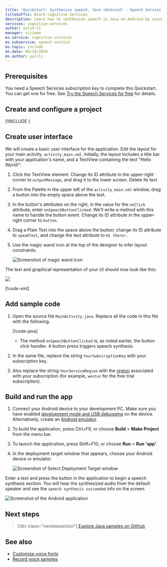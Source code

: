 ```yaml
---
title: 'Quickstart: Synthesize speech, Java (Android) - Speech Service'
titleSuffix: Azure Cognitive Services
description: Learn how to synthesize speech in Java on Android by using the Speech SDK
services: cognitive-services
author: yulin-li
manager: nitinme
ms.service: cognitive-services
ms.subservice: speech-service
ms.topic: include
ms.date: 09/19/2019
ms.author: yulili
---
```


## Prerequisites

You need a Speech Services subscription key to complete this Quickstart. You can get one for free. See [Try the Speech Services for free](~/articles/cognitive-services/Speech-Service/get-started.md) for details.

## Create and configure a project

[!INCLUDE [](~/articles/cognitive-services/Speech-Service/includes/cognitive-services-speech-service-quickstart-java-android-create-proj.md)]

## Create user interface

We will create a basic user interface for the application. Edit the layout for your main activity, `activity_main.xml`. Initially, the layout includes a title bar with your application's name, and a TextView containing the text "Hello World!".

1. Click the TextView element. Change its ID attribute in the upper-right corner to `outputMessage`, and drag it to the lower screen. Delete its text.

1. From the Palette in the upper left of the `activity_main.xml` window, drag a button into the empty space above the text.

1. In the button's attributes on the right, in the value for the `onClick` attribute, enter `onSpeechButtonClicked`. We'll write a method with this name to handle the button event.  Change its ID attribute in the upper-right corner to `button`.

1. Drag a Plain Text into the space above the button; change its ID attribute to `speakText`, and change the text attribute to `Hi there!`.

1. Use the magic wand icon at the top of the designer to infer layout constraints.


    ![Screenshot of magic wand icon](~/articles/cognitive-services/Speech-Service/media/sdk/qs-java-android-10-infer-layout-constraints.png)

The text and graphical representation of your UI should now look like this:

![](~/articles/cognitive-services/Speech-Service/media/sdk/qs-java-android-11-2-tts-gui.png)

[!code-xml[](~/samples-cognitive-services-speech-sdk/quickstart/text-to-speech/java-android/app/src/main/res/layout/activity_main.xml)]

## Add sample code

1. Open the source file `MainActivity.java`. Replace all the code in this file with the following.

   [!code-java[](~/samples-cognitive-services-speech-sdk/quickstart/text-to-speech/java-android/app/src/main/java/com/microsoft/cognitiveservices/speech/samples/quickstart/MainActivity.java#code)]

   * The method `onSpeechButtonClicked` is, as noted earlier, the button click handler. A button press triggers speech synthesis.

1. In the same file, replace the string `YourSubscriptionKey` with your subscription key.

1. Also replace the string `YourServiceRegion` with the [region](~/articles/cognitive-services/Speech-Service/regions.md) associated with your subscription (for example, `westus` for the free trial subscription).

## Build and run the app

1. Connect your Android device to your development PC. Make sure you have enabled [development mode and USB debugging](https://developer.android.com/studio/debug/dev-options) on the device. Alternatively, create an [Android emulator](https://developer.android.com/studio/run/emulator).

1. To build the application, press Ctrl+F9, or choose **Build** > **Make Project** from the menu bar.

1. To launch the application, press Shift+F10, or choose **Run** > **Run 'app'**.

1. In the deployment target window that appears, choose your Android device or emulator.

   ![Screenshot of Select Deployment Target window](~/articles/cognitive-services/Speech-Service/media/sdk/qs-java-android-12-deploy.png)

Enter a text and press the button in the application to begin a speech synthesis section. You will hear the synthesized audio from the default speaker and see the `speech synthesis succeeded` info on the screen.

![Screenshot of the Android application](~/articles/cognitive-services/Speech-Service/media/sdk/qs-java-android-13-2-gui-on-device-tts.png)

## Next steps

> [!div class="nextstepaction"]
> [Explore Java samples on GitHub](https://aka.ms/csspeech/samples)

## See also

- [Customize voice fonts](~/articles/cognitive-services/Speech-Service/how-to-customize-voice-font.md)
- [Record voice samples](~/articles/cognitive-services/Speech-Service/record-custom-voice-samples.md)
